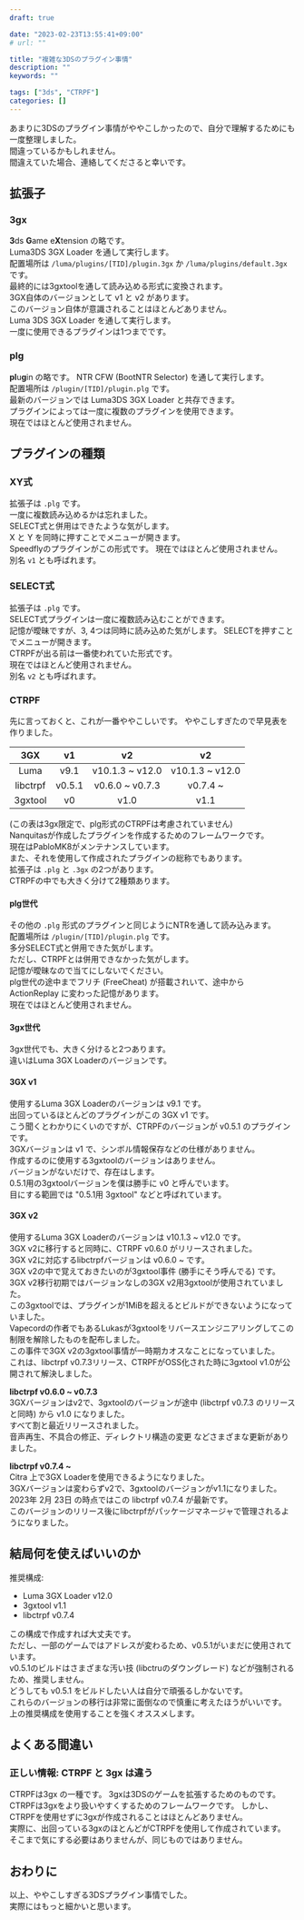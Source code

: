 ```yaml
---
draft: true

date: "2023-02-23T13:55:41+09:00"
# url: ""

title: "複雑な3DSのプラグイン事情"
description: ""
keywords: ""

tags: ["3ds", "CTRPF"]
categories: []
---
```


あまりに3DSのプラグイン事情がややこしかったので、自分で理解するためにも一度整理しました。  
間違っているかもしれません。  
間違えていた場合、連絡してくださると幸いです。  

## 拡張子

### 3gx

**3**ds **G**ame e**X**tension の略です。  
Luma3DS 3GX Loader を通して実行します。  
配置場所は `/luma/plugins/[TID]/plugin.3gx` か `/luma/plugins/default.3gx` です。  
最終的には3gxtoolを通して読み込める形式に変換されます。  
3GX自体のバージョンとして v1 と v2 があります。  
このバージョン自体が意識されることはほとんどありません。  
Luma 3DS 3GX Loader を通して実行します。  
一度に使用できるプラグインは1つまでです。  

### plg

**pl**u**g**in の略です。
NTR CFW (BootNTR Selector) を通して実行します。  
配置場所は `/plugin/[TID]/plugin.plg` です。  
最新のバージョンでは Luma3DS 3GX Loader と共存できます。  
プラグインによっては一度に複数のプラグインを使用できます。  
現在ではほとんど使用されません。  

## プラグインの種類

### XY式

拡張子は `.plg` です。  
一度に複数読み込めるかは忘れました。  
SELECT式と併用はできたような気がします。  
X と Y を同時に押すことでメニューが開きます。  
Speedflyのプラグインがこの形式です。
現在ではほとんど使用されません。  
別名 `v1` とも呼ばれます。

### SELECT式

拡張子は `.plg` です。  
SELECT式プラグインは一度に複数読み込むことができます。  
記憶が曖昧ですが、3, 4つは同時に読み込めた気がします。
SELECTを押すことでメニューが開きます。  
CTRPFが出る前は一番使われていた形式です。  
現在ではほとんど使用されません。  
別名 `v2` とも呼ばれます。

### CTRPF

先に言っておくと、これが一番ややこしいです。
ややこしすぎたので早見表を作りました。

|   3GX    |   v1   |       v2        |       v2        |
|:--------:|:------:|:---------------:|:---------------:|
|   Luma   |  v9.1  | v10.1.3 ~ v12.0 | v10.1.3 ~ v12.0 |
| libctrpf | v0.5.1 | v0.6.0 ~ v0.7.3 |    v0.7.4 ~     |
| 3gxtool  |   v0   |      v1.0       |      v1.1       |

(この表は3gx限定で、plg形式のCTRPFは考慮されていません)  
Nanquitasが作成したプラグインを作成するためのフレームワークです。  
現在はPabloMK8がメンテナンスしています。  
また、それを使用して作成されたプラグインの総称でもあります。  
拡張子は `.plg` と `.3gx` の2つがあります。  
CTRPFの中でも大きく分けて2種類あります。  

#### plg世代

その他の `.plg` 形式のプラグインと同じようにNTRを通して読み込みます。  
配置場所は `/plugin/[TID]/plugin.plg` です。  
多分SELECT式と併用できた気がします。  
ただし、CTRPFとは併用できなかった気がします。  
記憶が曖昧なので当てにしないでください。  
plg世代の途中までフリチ (FreeCheat) が搭載されいて、途中から ActionReplay に変わった記憶があります。  
現在ではほとんど使用されません。  

#### 3gx世代

3gx世代でも、大きく分けると2つあります。  
違いはLuma 3GX Loaderのバージョンです。  

#### 3GX v1

使用するLuma 3GX Loaderのバージョンは v9.1 です。  
出回っているほとんどのプラグインがこの 3GX v1 です。  
こう聞くとわかりにくいのですが、CTRPFのバージョンが v0.5.1 のプラグインです。  
3GXバージョンは v1 で、シンボル情報保存などの仕様がありません。  
作成するのに使用する3gxtoolのバージョンはありません。  
バージョンがないだけで、存在はします。  
0.5.1用の3gxtoolバージョンを僕は勝手に v0 と呼んでいます。  
目にする範囲では "0.5.1用 3gxtool" などと呼ばれています。

#### 3GX v2

使用するLuma 3GX Loaderのバージョンは v10.1.3 ~ v12.0 です。  
3GX v2に移行すると同時に、CTRPF v0.6.0 がリリースされました。  
3GX v2に対応するlibctrpfバージョンは v0.6.0 ~ です。  
3GX v2の中で覚えておきたいのが3gxtool事件 (勝手にそう呼んでる) です。  
3GX v2移行初期ではバージョンなしの3GX v2用3gxtoolが使用されていました。  
この3gxtoolでは、プラグインが1MiBを超えるとビルドができないようになっていました。  
Vapecordの作者でもあるLukasが3gxtoolをリバースエンジニアリングしてこの制限を解除したものを配布しました。  
この事件で3GX v2の3gxtool事情が一時期カオスなことになっていました。  
これは、libctrpf v0.7.3リリース、CTRPFがOSS化された時に3gxtool v1.0が公開されて解決しました。

**libctrpf v0.6.0 ~ v0.7.3**  
3GXバージョンはv2で、3gxtoolのバージョンが途中 (libctrpf v0.7.3 のリリースと同時) から v1.0 になりました。  
すべて割と最近リリースされました。  
音声再生、不具合の修正、ディレクトリ構造の変更 などさまざまな更新がありました。  

**libctrpf v0.7.4 ~**  
Citra 上で3GX Loaderを使用できるようになりました。  
3GXバージョンは変わらずv2で、3gxtoolのバージョンがv1.1になりました。  
2023年 2月 23日 の時点ではこの libctrpf v0.7.4 が最新です。  
このバージョンのリリース後にlibctrpfがパッケージマネージャで管理されるようになりました。  

## 結局何を使えばいいのか

推奨構成:

* Luma 3GX Loader v12.0
* 3gxtool v1.1
* libctrpf v0.7.4

この構成で作成すれば大丈夫です。  
ただし、一部のゲームではアドレスが変わるため、v0.5.1がいまだに使用されています。  
v0.5.1のビルドはさまざまな汚い技 (libctruのダウングレード) などが強制されるため、推奨しません。  
どうしても v0.5.1 をビルドしたい人は自分で頑張るしかないです。  
これらのバージョンの移行は非常に面倒なので慎重に考えたほうがいいです。  
上の推奨構成を使用することを強くオススメします。

## よくある間違い

### 正しい情報: CTRPF と 3gx は違う

CTRPFは3gx の一種です。
3gxは3DSのゲームを拡張するためのものです。  
CTRPFは3gxをより扱いやすくするためのフレームワークです。
しかし、CTRPFを使用せずに3gxが作成されることはほとんどありません。  
実際に、出回っている3gxのほとんどがCTRPFを使用して作成されています。  
そこまで気にする必要はありませんが、同じものではありません。

## おわりに

以上、ややこしすぎる3DSプラグイン事情でした。  
実際にはもっと細かいと思います。  
